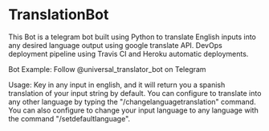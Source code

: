 # TranslationBot
This Bot is a telegram bot built using Python to translate English inputs into any desired language output using google translate API. DevOps deployment pipeline using Travis CI and Heroku automatic deployments.

Bot Example: Follow @universal_translator_bot on Telegram

Usage: 
Key in any input in english, and it will return you a spanish translation of your input string by default. 
You can configure to translate into any other language by typing the "/changelanguagetranslation" command. You can also configure to change your input language to any language with the command "/setdefaultlanguage".
